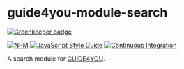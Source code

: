 # guide4you-module-search

[![Greenkeeper badge](https://badges.greenkeeper.io/KlausBenndorf/guide4you-module-search.svg)](https://greenkeeper.io/)

[![NPM](https://nodei.co/npm/guide4you-module-search.png?mini=true)](https://npmjs.org/package/guide4you-module-search)
[![JavaScript Style Guide](https://img.shields.io/badge/code%20style-standard-brightgreen.svg)](http://standardjs.com/)
[![Continuous Integration](https://travis-ci.org/KlausBenndorf/guide4you-module-search.svg?branch=master)](https://travis-ci.org/KlausBenndorf/guide4you-module-search)

A search module for [GUIDE4YOU](https://github.com/KlausBenndorf/guide4you).